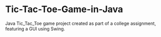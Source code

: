 # Tic-Tac-Toe-Game-in-Java
Java Tic_Tac_Toe game project created as part of a college assignment, featuring a GUI using Swing.
